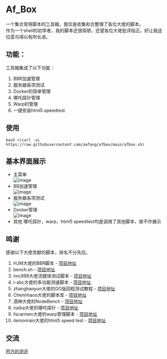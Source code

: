 # Af_Box
一个集合常用脚本的工具箱，我仅是收集和合整理了各位大佬的脚本。  
作为一个shell的初学者，我的脚本还很简陋，还望各位大佬批评指正。好让我这位菜鸟得以有所长进。
## 功能：  
工具箱集成了以下功能：
1. BBR加速管理
2. 服务器各项测试
3. Docker的简单管理
4. 哪吒探针管理
5. Warp的管理
6. 一键安装html5 speedtest
## 使用
```
bash <(curl -sL https://raw.githubusercontent.com/aafang/afbox/main/afbox.sh)
```
## 基本界面展示
- 主菜单  
![image](https://github.com/aafang/afbox/assets/145802153/a6398555-9a27-4084-ae34-09bcd90a2f20)
- BB加速管理  
![image](https://github.com/aafang/afbox/assets/145802153/ec03ac72-f58b-4769-b372-9b09eb54ea8c)
- 服务器各项测试  
![image](https://github.com/aafang/afbox/assets/145802153/7308a2e3-34cb-4020-98c6-14df25da5476)
- Docker管理  
![image](https://github.com/aafang/afbox/assets/145802153/fce04cd7-f8ab-4f53-817b-51b20f5db097)  
- 其他
哪吒探针，warp，html5 speedtest均是调用了其他脚本，故不作展示
## 鸣谢
感谢以下大佬贡献的脚本，排名不分先后。  
1. HJM大佬的BBR脚本 - [项目地址](https://blog.ylx.me/archives/783.html)
2. bench.sh - [项目地址](https://bench.sh/)
3. lmc999大佬流媒体测试脚本 - [项目地址](https://github.com/lmc999/RegionRestrictionCheck)
4. i-abc大佬的多功能测速脚本 - [项目地址](https://github.com/i-abc/Speedtest)
5. zhanghanyun大佬的GO版回程测试教程 - [项目地址](https://github.com/zhanghanyun/backtrace)
6. Chennhaoo大佬的脚本库 - [项目地址](https://github.com/Chennhaoo/Shell_Bash)
7. 酒神大佬的NodeBench - [项目地址](https://www.nodeseek.com/post-11619-1)
8. naiba大佬的哪吒探针 - [项目地址](https://github.com/naiba/nezha)
9. fscarmen大佬的warp管理脚本 - [项目地址](https://gitlab.com/fscarmen/warp)
10. ilemonrain大佬的html5 speed test - [项目地址](https://hub.docker.com/r/ilemonrain/html5-speedtest/#!)
## 交流
[阿方的测评](https://t.me/afangcp)
